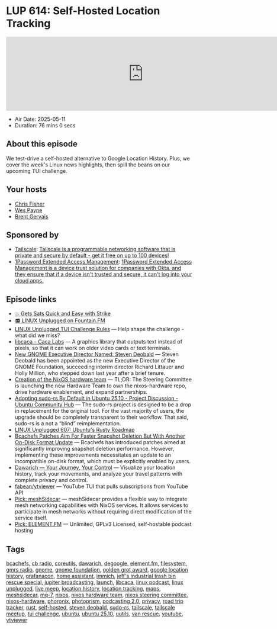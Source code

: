 # LUP 614: Self-Hosted Location Tracking

<iframe src="https://player.fireside.fm/v2/RUkczH-V+VX8EdiCg?theme=dark" width="740" height="200" frameborder="0" scrolling="no"></iframe>

* Air Date: 2025-05-11
* Duration: 76 mins 0 secs

## About this episode

We test-drive a self-hosted alternative to Google Location History. Plus, we cover the week's Linux news highlights, then spill the beans on our upcoming TUI challenge.

## Your hosts
* [Chris Fisher](https://linuxunplugged.com/hosts/chrislas)
* [Wes Payne](https://linuxunplugged.com/hosts/wes)
* [Brent Gervais](https://linuxunplugged.com/hosts/brent)

## Sponsored by

  * [Tailscale](http://tailscale.com/linuxunplugged): [Tailscale is a programmable networking software that is private and secure by default - get it free on up to 100 devices!](http://tailscale.com/linuxunplugged)
  * [1Password Extended Access Management](https://1password.com/unplugged): [1Password Extended Access Management is a device trust solution for companies with Okta, and they ensure that if a device isn't trusted and secure, it can't log into your cloud apps.](https://1password.com/unplugged)



## Episode links

  * [💥 Gets Sats Quick and Easy with Strike](https://strike.me/ "💥 Gets Sats Quick and Easy with Strike")
  * [📻 LINUX Unplugged on Fountain.FM](https://www.fountain.fm/show/dWiuBeqpDSM86AwXRXov "📻 LINUX Unplugged  on Fountain.FM")
  * [LINUX Unplugged TUI Challenge Rules](https://github.com/JupiterBroadcasting/linux-unplugged/blob/main/challenges/TUI-Challenge.md "LINUX Unplugged TUI Challenge Rules") — Help shape the challenge - what did we miss?
  * [libcaca – Caca Labs](http://caca.zoy.org/wiki/libcaca "libcaca – Caca Labs") — A graphics library that outputs text instead of pixels, so that it can work on older video cards or text terminals.
  * [New GNOME Executive Director Named: Steven Deobald](https://www.phoronix.com/news/GNOME-Executive-Steven-Deobald "New GNOME Executive Director Named: Steven Deobald") — Steven Deobald has been appointed as the new Executive Director of the GNOME Foundation, succeeding interim director Richard Littauer and Holly Million, who stepped down last year after a brief tenure.
  * [Creation of the NixOS hardware team](https://discourse.nixos.org/t/creation-of-the-nixos-hardware-team/63974 "Creation of the NixOS hardware team") — TL;DR: The Steering Committee is launching the new Hardware Team to own the nixos-hardware repo, drive hardware enablement, and expand partnerships.
  * [Adopting sudo-rs By Default in Ubuntu 25.10 - Project Discussion - Ubuntu Community Hub](https://discourse.ubuntu.com/t/adopting-sudo-rs-by-default-in-ubuntu-25-10/60583 "Adopting sudo-rs By Default in Ubuntu 25.10 - Project Discussion - Ubuntu Community Hub") — The sudo-rs project is designed to be a drop in replacement for the original tool. For the vast majority of users, the upgrade should be completely transparent to their workflow. That said, sudo-rs is a not a “blind” reimplementation.
  * [LINUX Unplugged 607: Ubuntu's Rusty Roadmap](https://linuxunplugged.com/607 "LINUX Unplugged 607: Ubuntu's Rusty Roadmap")
  * [Bcachefs Patches Aim For Faster Snapshot Deletion But With Another On-Disk Format Update](https://www.phoronix.com/news/Bcachefs-Faster-Snapshot-Delete "Bcachefs Patches Aim For Faster Snapshot Deletion But With Another On-Disk Format Update") — Bcachefs has introduced patches aimed at significantly improving snapshot deletion performance. However, implementing these improvements necessitates an update to an incompatible on-disk format, which must be explicitly enabled by users.
  * [Dawarich — Your Journey, Your Control](https://dawarich.app/ "Dawarich — Your Journey, Your Control") — Visualize your location history, track your movements, and analyze your travel patterns with complete privacy and control.
  * [fabean/ytviewer](https://github.com/fabean/ytviewer "fabean/ytviewer") — YouTube TUI that pulls subscriptions from YouTube API
  * [Pick: meshSidecar](https://github.com/noblepayne/meshSidecar "Pick: meshSidecar") — meshSidecar provides a flexible way to integrate mesh networking capabilities with NixOS services. It allows services to participate in mesh networks without requiring direct modification of the service itself.
  * [Pick: ELEMENT.FM](https://element.fm/ "Pick: ELEMENT.FM") — Unlimited, GPLv3 Licensed, self-hostable podcast hosting



## Tags

[bcachefs](https://linuxunplugged.com/tags/bcachefs), [cb radio](https://linuxunplugged.com/tags/cb%20radio), [coreutils](https://linuxunplugged.com/tags/coreutils), [dawarich](https://linuxunplugged.com/tags/dawarich), [degoogle](https://linuxunplugged.com/tags/degoogle), [element.fm](https://linuxunplugged.com/tags/element.fm), [filesystem](https://linuxunplugged.com/tags/filesystem), [gmrs radio](https://linuxunplugged.com/tags/gmrs%20radio), [gnome](https://linuxunplugged.com/tags/gnome), [gnome foundation](https://linuxunplugged.com/tags/gnome%20foundation), [golden grot award](https://linuxunplugged.com/tags/golden%20grot%20award), [google location history](https://linuxunplugged.com/tags/google%20location%20history), [grafanacon](https://linuxunplugged.com/tags/grafanacon), [home assistant](https://linuxunplugged.com/tags/home%20assistant), [immich](https://linuxunplugged.com/tags/immich), [jeff's industrial trash bin rescue special](https://linuxunplugged.com/tags/jeff's%20industrial%20trash%20bin%20rescue%20special), [jupiter broadcasting](https://linuxunplugged.com/tags/jupiter%20broadcasting), [launch](https://linuxunplugged.com/tags/launch), [libcaca](https://linuxunplugged.com/tags/libcaca), [linux podcast](https://linuxunplugged.com/tags/linux%20podcast), [linux unplugged](https://linuxunplugged.com/tags/linux%20unplugged), [live meep](https://linuxunplugged.com/tags/live%20meep), [location history](https://linuxunplugged.com/tags/location%20history), [location tracking](https://linuxunplugged.com/tags/location%20tracking), [maps](https://linuxunplugged.com/tags/maps), [meshsidecar](https://linuxunplugged.com/tags/meshsidecar), [mq-7](https://linuxunplugged.com/tags/mq-7), [nixos](https://linuxunplugged.com/tags/nixos), [nixos hardware team](https://linuxunplugged.com/tags/nixos%20hardware%20team), [nixos steering committee](https://linuxunplugged.com/tags/nixos%20steering%20committee), [nixos-hardware](https://linuxunplugged.com/tags/nixos-hardware), [phoronix](https://linuxunplugged.com/tags/phoronix), [photoprism](https://linuxunplugged.com/tags/photoprism), [podcasting 2.0](https://linuxunplugged.com/tags/podcasting%202.0), [privacy](https://linuxunplugged.com/tags/privacy), [road trip tracker](https://linuxunplugged.com/tags/road%20trip%20tracker), [rust](https://linuxunplugged.com/tags/rust), [self-hosted](https://linuxunplugged.com/tags/self-hosted), [steven deobald](https://linuxunplugged.com/tags/steven%20deobald), [sudo-rs](https://linuxunplugged.com/tags/sudo-rs), [tailscale](https://linuxunplugged.com/tags/tailscale), [tailscale meetup](https://linuxunplugged.com/tags/tailscale%20meetup), [tui challenge](https://linuxunplugged.com/tags/tui%20challenge), [ubuntu](https://linuxunplugged.com/tags/ubuntu), [ubuntu 25.10](https://linuxunplugged.com/tags/ubuntu%2025.10), [uutils](https://linuxunplugged.com/tags/uutils), [van rescue](https://linuxunplugged.com/tags/van%20rescue), [youtube](https://linuxunplugged.com/tags/youtube), [ytviewer](https://linuxunplugged.com/tags/ytviewer)